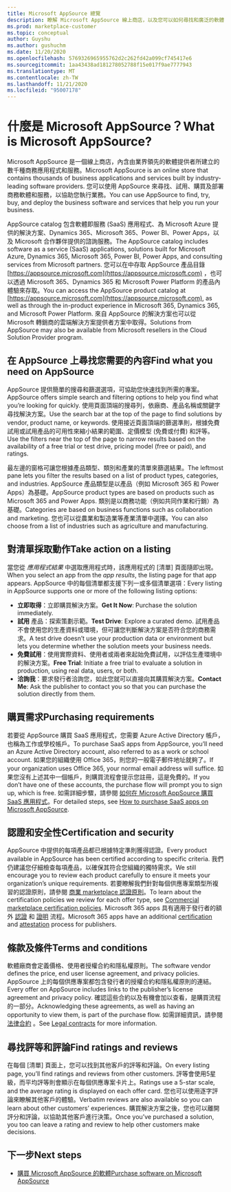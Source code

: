 ```yaml
---
title: Microsoft AppSource 總覽
description: 瞭解 Microsoft AppSource 線上商店，以及您可以如何尋找和廣泛的軟體和解決方案目錄。
ms.prod: marketplace-customer
ms.topic: conceptual
author: Guyshu
ms.author: gushuchm
ms.date: 11/20/2020
ms.openlocfilehash: 5769326965955762d2c262fd42a099cf745417e6
ms.sourcegitcommit: 1aa43438ad181278052788f15e017f9ae7777943
ms.translationtype: MT
ms.contentlocale: zh-TW
ms.lasthandoff: 11/21/2020
ms.locfileid: "95007178"
---
```

# <a name="what-is-microsoft-appsource"></a><span data-ttu-id="9be11-103">什麼是 Microsoft AppSource？</span><span class="sxs-lookup"><span data-stu-id="9be11-103">What is Microsoft AppSource?</span></span>

<span data-ttu-id="9be11-104">Microsoft AppSource 是一個線上商店，內含由業界領先的軟體提供者所建立的數千種商務應用程式和服務。</span><span class="sxs-lookup"><span data-stu-id="9be11-104">Microsoft AppSource is an online store that contains thousands of business applications and services built by industry-leading software providers.</span></span> <span data-ttu-id="9be11-105">您可以使用 AppSource 來尋找、試用、購買及部署商務軟體和服務，以協助您執行業務。</span><span class="sxs-lookup"><span data-stu-id="9be11-105">You can use AppSource to find, try, buy, and deploy the business software and services that help you run your business.</span></span>

<span data-ttu-id="9be11-106">AppSource catalog 包含軟體即服務 (SaaS) 應用程式、為 Microsoft Azure 提供的解決方案、Dynamics 365、Microsoft 365、Power BI、Power Apps，以及 Microsoft 合作夥伴提供的諮詢服務。</span><span class="sxs-lookup"><span data-stu-id="9be11-106">The AppSource catalog includes software as a service (SaaS) applications, solutions built for Microsoft Azure, Dynamics 365, Microsoft 365, Power BI, Power Apps, and consulting services from Microsoft partners.</span></span> <span data-ttu-id="9be11-107">您可以在中存取 AppSource 產品目錄 [https://appsource.microsoft.com](https://appsource.microsoft.com) ，也可以透過 Microsoft 365、Dynamics 365 和 Microsoft Power Platform 的產品內體驗來存取。</span><span class="sxs-lookup"><span data-stu-id="9be11-107">You can access the AppSource product catalog at [https://appsource.microsoft.com](https://appsource.microsoft.com), as well as through the in-product experience in Microsoft 365, Dynamics 365, and Microsoft Power Platform.</span></span> <span data-ttu-id="9be11-108">來自 AppSource 的解決方案也可以從 Microsoft 轉銷商的雲端解決方案提供者方案中取得。</span><span class="sxs-lookup"><span data-stu-id="9be11-108">Solutions from AppSource may also be available from Microsoft resellers in the Cloud Solution Provider program.</span></span>

## <a name="find-what-you-need-on-appsource"></a><span data-ttu-id="9be11-109">在 AppSource 上尋找您需要的內容</span><span class="sxs-lookup"><span data-stu-id="9be11-109">Find what you need on AppSource</span></span>

<span data-ttu-id="9be11-110">AppSource 提供簡單的搜尋和篩選選項，可協助您快速找到所需的專案。</span><span class="sxs-lookup"><span data-stu-id="9be11-110">AppSource offers simple search and filtering options to help you find what you’re looking for quickly.</span></span> <span data-ttu-id="9be11-111">使用頁面頂端的搜尋列，依廠商、產品名稱或關鍵字尋找解決方案。</span><span class="sxs-lookup"><span data-stu-id="9be11-111">Use the search bar at the top of the page to find solutions by vendor, product name, or keywords.</span></span> <span data-ttu-id="9be11-112">使用接近頁面頂端的篩選準則，根據免費試用或試用產品的可用性來縮小結果的範圍、定價模型 (免費或付費) 和評等。</span><span class="sxs-lookup"><span data-stu-id="9be11-112">Use the filters near the top of the page to narrow results based on the availability of a free trial or test drive, pricing model (free or paid), and ratings.</span></span>

<span data-ttu-id="9be11-113">最左邊的窗格可讓您根據產品類型、類別和產業的清單來篩選結果。</span><span class="sxs-lookup"><span data-stu-id="9be11-113">The leftmost pane lets you filter the results based on a list of product types, categories, and industries.</span></span> <span data-ttu-id="9be11-114">AppSource 產品類型是以產品（例如 Microsoft 365 和 Power Apps）為基礎。</span><span class="sxs-lookup"><span data-stu-id="9be11-114">AppSource product types are based on products such as Microsoft 365 and Power Apps.</span></span> <span data-ttu-id="9be11-115">類別是以商務功能（例如共同作業和行銷）為基礎。</span><span class="sxs-lookup"><span data-stu-id="9be11-115">Categories are based on business functions such as collaboration and marketing.</span></span> <span data-ttu-id="9be11-116">您也可以從農業和製造業等產業清單中選擇。</span><span class="sxs-lookup"><span data-stu-id="9be11-116">You can also choose from a list of industries such as agriculture and manufacturing.</span></span>

## <a name="take-action-on-a-listing"></a><span data-ttu-id="9be11-117">對清單採取動作</span><span class="sxs-lookup"><span data-stu-id="9be11-117">Take action on a listing</span></span>

<span data-ttu-id="9be11-118">當您從 _應用程式結果_ 中選取應用程式時，該應用程式的 [清單] 頁面隨即出現。</span><span class="sxs-lookup"><span data-stu-id="9be11-118">When you select an app from the _app results_, the listing page for that app appears.</span></span> <span data-ttu-id="9be11-119">AppSource 中的每個清單都支援下列一或多個清單選項：</span><span class="sxs-lookup"><span data-stu-id="9be11-119">Every listing in AppSource supports one or more of the following listing options:</span></span>

- <span data-ttu-id="9be11-120">**立即取得**：立即購買解決方案。</span><span class="sxs-lookup"><span data-stu-id="9be11-120">**Get It Now**: Purchase the solution immediately.</span></span>
- <span data-ttu-id="9be11-121">**試用** 產品：探索策劃示範。</span><span class="sxs-lookup"><span data-stu-id="9be11-121">**Test Drive**: Explore a curated demo.</span></span> <span data-ttu-id="9be11-122">試用產品不會使用您的生產資料或環境，但可讓您判斷解決方案是否符合您的商務需求。</span><span class="sxs-lookup"><span data-stu-id="9be11-122">A test drive doesn’t use your production data or environment but lets you determine whether the solution meets your business needs.</span></span>
- <span data-ttu-id="9be11-123">**免費試用**：使用實際資料、使用者或兩者來起始免費試用，以評估生產環境中的解決方案。</span><span class="sxs-lookup"><span data-stu-id="9be11-123">**Free Trial**: Initiate a free trial to evaluate a solution in production, using real data, users, or both.</span></span>
- <span data-ttu-id="9be11-124">**洽詢我**：要求發行者洽詢您，如此您就可以直接向其購買解決方案。</span><span class="sxs-lookup"><span data-stu-id="9be11-124">**Contact Me**: Ask the publisher to contact you so that you can purchase the solution directly from them.</span></span>

## <a name="purchasing-requirements"></a><span data-ttu-id="9be11-125">購買需求</span><span class="sxs-lookup"><span data-stu-id="9be11-125">Purchasing requirements</span></span>

<span data-ttu-id="9be11-126">若要從 AppSource 購買 SaaS 應用程式，您需要 Azure Active Directory 帳戶，也稱為工作或學校帳戶。</span><span class="sxs-lookup"><span data-stu-id="9be11-126">To purchase SaaS apps from AppSource, you’ll need an Azure Active Directory account, also referred to as a work or school account.</span></span> <span data-ttu-id="9be11-127">如果您的組織使用 Office 365，則您的一般電子郵件地址就夠了。</span><span class="sxs-lookup"><span data-stu-id="9be11-127">If your organization uses Office 365, your normal email address will suffice.</span></span> <span data-ttu-id="9be11-128">如果您沒有上述其中一個帳戶，則購買流程會提示您註冊，這是免費的。</span><span class="sxs-lookup"><span data-stu-id="9be11-128">If you don’t have one of these accounts, the purchase flow will prompt you to sign up, which is free.</span></span> <span data-ttu-id="9be11-129">如需詳細步驟，請參閱 [如何在 Microsoft AppSource 購買 SaaS 應用程式](purchase-software-appsource.md)。</span><span class="sxs-lookup"><span data-stu-id="9be11-129">For detailed steps, see [How to purchase SaaS apps on Microsoft AppSource](purchase-software-appsource.md).</span></span>

## <a name="certification-and-security"></a><span data-ttu-id="9be11-130">認證和安全性</span><span class="sxs-lookup"><span data-stu-id="9be11-130">Certification and security</span></span>

<span data-ttu-id="9be11-131">AppSource 中提供的每項產品都已根據特定準則獲得認證。</span><span class="sxs-lookup"><span data-stu-id="9be11-131">Every product available in AppSource has been certified according to specific criteria.</span></span> <span data-ttu-id="9be11-132">我們仍建議您仔細檢查每項產品，以確保其符合您組織的獨特需求。</span><span class="sxs-lookup"><span data-stu-id="9be11-132">We still encourage you to review each product carefully to ensure it meets your organization’s unique requirements.</span></span> <span data-ttu-id="9be11-133">若要瞭解我們針對每個供應專案類型所複習的認證原則，請參閱 [商業 marketplace 認證原則](/legal/marketplace/certification-policies)。</span><span class="sxs-lookup"><span data-stu-id="9be11-133">To learn about the certification policies we review for each offer type, see [Commercial marketplace certification policies](/legal/marketplace/certification-policies).</span></span> <span data-ttu-id="9be11-134">Microsoft 365 apps 具有適用于發行者的額外 [認證](/microsoft-365-app-certification/docs/enterprise-app-certification-guide) 和 [證明](/microsoft-365-app-certification/docs/enterprise-app-attestation-guide) 流程。</span><span class="sxs-lookup"><span data-stu-id="9be11-134">Microsoft 365 apps have an additional [certification](/microsoft-365-app-certification/docs/enterprise-app-certification-guide) and [attestation](/microsoft-365-app-certification/docs/enterprise-app-attestation-guide) process for publishers.</span></span>

## <a name="terms-and-conditions"></a><span data-ttu-id="9be11-135">條款及條件</span><span class="sxs-lookup"><span data-stu-id="9be11-135">Terms and conditions</span></span>

<span data-ttu-id="9be11-136">軟體廠商會定義價格、使用者授權合約和隱私權原則。</span><span class="sxs-lookup"><span data-stu-id="9be11-136">The software vendor defines the price, end user license agreement, and privacy policies.</span></span> <span data-ttu-id="9be11-137">AppSource 上的每個供應專案都包含發行者的授權合約和隱私權原則的連結。</span><span class="sxs-lookup"><span data-stu-id="9be11-137">Every offer on AppSource includes links to the publisher’s license agreement and privacy policy.</span></span> <span data-ttu-id="9be11-138">確認這些合約以及有機會加以查看，是購買流程的一部分。</span><span class="sxs-lookup"><span data-stu-id="9be11-138">Acknowledging these agreements, as well as having an opportunity to view them, is part of the purchase flow.</span></span> <span data-ttu-id="9be11-139">如需詳細資訊，請參閱 [法律合約](legal-contracts.md) 。</span><span class="sxs-lookup"><span data-stu-id="9be11-139">See [Legal contracts](legal-contracts.md) for more information.</span></span>

## <a name="find-ratings-and-reviews"></a><span data-ttu-id="9be11-140">尋找評等和評論</span><span class="sxs-lookup"><span data-stu-id="9be11-140">Find ratings and reviews</span></span>

<span data-ttu-id="9be11-141">在每個 [清單] 頁面上，您可以找到其他客戶的評等和評論。</span><span class="sxs-lookup"><span data-stu-id="9be11-141">On every listing page, you’ll find ratings and reviews from other customers.</span></span> <span data-ttu-id="9be11-142">評等會使用5星級，而平均評等則會顯示在每個供應專案卡片上。</span><span class="sxs-lookup"><span data-stu-id="9be11-142">Ratings use a 5-star scale, and the average rating is displayed on each offer card.</span></span> <span data-ttu-id="9be11-143">您也可以使用逐字評論來瞭解其他客戶的體驗。</span><span class="sxs-lookup"><span data-stu-id="9be11-143">Verbatim reviews are also available so you can learn about other customers’ experiences.</span></span> <span data-ttu-id="9be11-144">購買解決方案之後，您也可以離開評分和評論，以協助其他客戶進行決策。</span><span class="sxs-lookup"><span data-stu-id="9be11-144">Once you’ve purchased a solution, you too can leave a rating and review to help other customers make decisions.</span></span>

## <a name="next-steps"></a><span data-ttu-id="9be11-145">下一步</span><span class="sxs-lookup"><span data-stu-id="9be11-145">Next steps</span></span>

- [<span data-ttu-id="9be11-146">購買 Microsoft AppSource 的軟體</span><span class="sxs-lookup"><span data-stu-id="9be11-146">Purchase software on Microsoft AppSource</span></span>](purchase-software-appsource.md)
